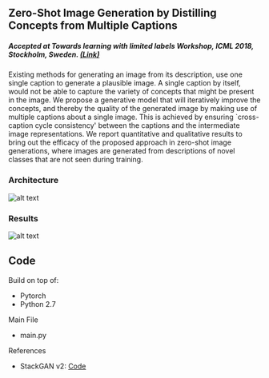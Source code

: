 ## Zero-Shot Image Generation by Distilling Concepts from Multiple Captions

##### Accepted at Towards learning with limited labels Workshop, ICML 2018, Stockholm, Sweden. [(Link)](https://sites.google.com/site/icml18limitedlabels/accepted-papers)

Existing methods for generating an image from its description, use one single caption to generate a plausible image. A single caption by itself, would not be able to capture the variety of concepts that might be present in the image.
We propose a generative model that will iteratively improve the concepts, and thereby the quality of the generated image by making use of multiple captions about a single image. This is achieved by ensuring \`cross-caption cycle consistency\' between the captions and the intermediate image representations. 
We report quantitative and qualitative results to bring out the efficacy of the proposed approach in zero-shot image generations, where
images are generated from descriptions of novel classes that are not seen during training.

### Architecture

![alt text](https://raw.githubusercontent.com/JosephKJ/DistillGAN/master/images/Architecture.png)

### Results

![alt text](https://raw.githubusercontent.com/JosephKJ/DistillGAN/master/images/results.jpg)

## Code

Build on top of:
- Pytorch
- Python 2.7

Main File
- main.py

References
- StackGAN v2: [Code](https://github.com/hanzhanggit/StackGAN-v2)
